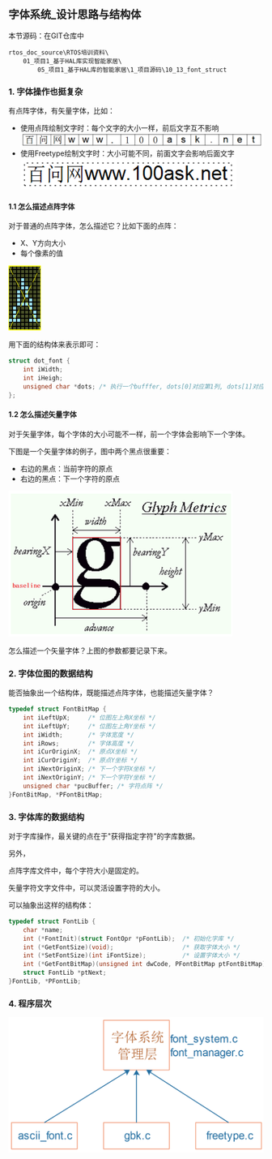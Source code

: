 ## 字体系统_设计思路与结构体

本节源码：在GIT仓库中

```shell
rtos_doc_source\RTOS培训资料\
	01_项目1_基于HAL库实现智能家居\
		05_项目1_基于HAL库的智能家居\1_项目源码\10_13_font_struct
```

### 1. 字体操作也挺复杂

有点阵字体，有矢量字体，比如：

* 使用点阵绘制文字时：每个文字的大小一样，前后文字互不影响
  ![image-20211008172033418](pic/project1/16_font_bit.png)
* 使用Freetype绘制文字时：大小可能不同，前面文字会影响后面文字
  ![image-20211008172101791](pic/project1/17_freetype_font.png)



#### 1.1 怎么描述点阵字体

对于普通的点阵字体，怎么描述它？比如下面的点阵：

* X、Y方向大小
* 每个像素的值

![image-20211009120428713](pic/project1/18_dot_font_example.png)

用下面的结构体来表示即可：

```c
struct dot_font {
    int iWidth;
    int iHeigh;
    unsigned char *dots; /* 执行一个bufffer, dots[0]对应第1列, dots[1]对应第1列, ... */
};
```

#### 1.2 怎么描述矢量字体

对于矢量字体，每个字体的大小可能不一样，前一个字体会影响下一个字体。

下图是一个矢量字体的例子，图中两个黑点很重要：

* 右边的黑点：当前字符的原点
* 右边的黑点：下一个字符的原点

![image-20211008172747782](pic/project1/19_freetype_font_example.png)

怎么描述一个矢量字体？上图的参数都要记录下来。

### 2. 字体位图的数据结构

能否抽象出一个结构体，既能描述点阵字体，也能描述矢量字体？

```c
typedef struct FontBitMap {
	int iLeftUpX;     /* 位图左上角X坐标 */
	int iLeftUpY;     /* 位图左上角Y坐标 */
	int iWidth;       /* 字体宽度 */
	int iRows;        /* 字体高度 */
	int iCurOriginX;  /* 原点X坐标 */
	int iCurOriginY;  /* 原点Y坐标 */
	int iNextOriginX; /* 下一个字符X坐标 */ 
	int iNextOriginY; /* 下一个字符Y坐标 */ 
	unsigned char *pucBuffer; /* 字符点阵 */
}FontBitMap, *PFontBitMap;
```



### 3. 字体库的数据结构

对于字库操作，最关键的点在于"获得指定字符"的字库数据。

另外，

点阵字库文件中，每个字符大小是固定的。

矢量字符文字文件中，可以灵活设置字符的大小。

可以抽象出这样的结构体：

```c
typedef struct FontLib {
	char *name;
	int (*FontInit)(struct FontOpr *pFontLib);  /* 初始化字库 */
	int (*GetFontSize)(void);                   /* 获取字体大小 */
	int (*SetFontSize)(int iFontSize);          /* 设置字体大小 */
	int (*GetFontBitMap)(unsigned int dwCode, PFontBitMap ptFontBitMap);  /* 获取某个字符的字库 */
	struct FontLib *ptNext;
}FontLib, *PFontLib;
```



### 4. 程序层次

![image-20211008171127692](pic/project1/15_font_levels.png)



